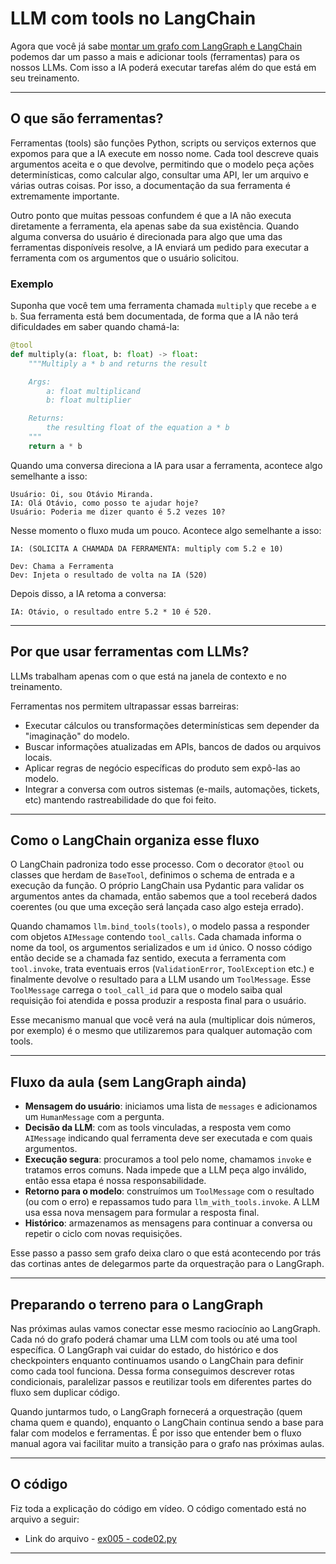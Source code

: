 # LLM com tools no LangChain

Agora que você já sabe
[montar um grafo com LangGraph e LangChain](./004-langgraph-com-llm.md) podemos
dar um passo a mais e adicionar tools (ferramentas) para os nossos LLMs. Com
isso a IA poderá executar tarefas além do que está em seu treinamento.

---

## O que são ferramentas?

Ferramentas (tools) são funções Python, scripts ou serviços externos que expomos
para que a IA execute em nosso nome. Cada tool descreve quais argumentos aceita
e o que devolve, permitindo que o modelo peça ações determinísticas, como
calcular algo, consultar uma API, ler um arquivo e várias outras coisas. Por
isso, a documentação da sua ferramenta é extremamente importante.

Outro ponto que muitas pessoas confundem é que a IA não executa diretamente a
ferramenta, ela apenas sabe da sua existência. Quando alguma conversa do usuário
é direcionada para algo que uma das ferramentas disponíveis resolve, a IA
enviará um pedido para executar a ferramenta com os argumentos que o usuário
solicitou.

### Exemplo

Suponha que você tem uma ferramenta chamada `multiply` que recebe `a` e `b`. Sua
ferramenta está bem documentada, de forma que a IA não terá dificuldades em
saber quando chamá-la:

```python
@tool
def multiply(a: float, b: float) -> float:
    """Multiply a * b and returns the result

    Args:
        a: float multiplicand
        b: float multiplier

    Returns:
        the resulting float of the equation a * b
    """
    return a * b
```

Quando uma conversa direciona a IA para usar a ferramenta, acontece algo
semelhante a isso:

```text
Usuário: Oi, sou Otávio Miranda.
IA: Olá Otávio, como posso te ajudar hoje?
Usuário: Poderia me dizer quanto é 5.2 vezes 10?
```

Nesse momento o fluxo muda um pouco. Acontece algo semelhante a isso:

```text
IA: (SOLICITA A CHAMADA DA FERRAMENTA: multiply com 5.2 e 10)

Dev: Chama a Ferramenta
Dev: Injeta o resultado de volta na IA (520)
```

Depois disso, a IA retoma a conversa:

```text
IA: Otávio, o resultado entre 5.2 * 10 é 520.
```

---

## Por que usar ferramentas com LLMs?

LLMs trabalham apenas com o que está na janela de contexto e no treinamento.

Ferramentas nos permitem ultrapassar essas barreiras:

- Executar cálculos ou transformações determinísticas sem depender da
  "imaginação" do modelo.
- Buscar informações atualizadas em APIs, bancos de dados ou arquivos locais.
- Aplicar regras de negócio específicas do produto sem expô-las ao modelo.
- Integrar a conversa com outros sistemas (e-mails, automações, tickets, etc)
  mantendo rastreabilidade do que foi feito.

---

## Como o LangChain organiza esse fluxo

O LangChain padroniza todo esse processo. Com o decorator `@tool` ou classes que
herdam de `BaseTool`, definimos o schema de entrada e a execução da função. O
próprio LangChain usa Pydantic para validar os argumentos antes da chamada,
então sabemos que a tool receberá dados coerentes (ou que uma exceção será
lançada caso algo esteja errado).

Quando chamamos `llm.bind_tools(tools)`, o modelo passa a responder com objetos
`AIMessage` contendo `tool_calls`. Cada chamada informa o nome da tool, os
argumentos serializados e um `id` único. O nosso código então decide se a
chamada faz sentido, executa a ferramenta com `tool.invoke`, trata eventuais
erros (`ValidationError`, `ToolException` etc.) e finalmente devolve o resultado
para a LLM usando um `ToolMessage`. Esse `ToolMessage` carrega o `tool_call_id`
para que o modelo saiba qual requisição foi atendida e possa produzir a resposta
final para o usuário.

Esse mecanismo manual que você verá na aula (multiplicar dois números, por
exemplo) é o mesmo que utilizaremos para qualquer automação com tools.

---

## Fluxo da aula (sem LangGraph ainda)

- **Mensagem do usuário**: iniciamos uma lista de `messages` e adicionamos um
  `HumanMessage` com a pergunta.
- **Decisão da LLM**: com as tools vinculadas, a resposta vem como `AIMessage`
  indicando qual ferramenta deve ser executada e com quais argumentos.
- **Execução segura**: procuramos a tool pelo nome, chamamos `invoke` e tratamos
  erros comuns. Nada impede que a LLM peça algo inválido, então essa etapa é
  nossa responsabilidade.
- **Retorno para o modelo**: construímos um `ToolMessage` com o resultado (ou
  com o erro) e repassamos tudo para `llm_with_tools.invoke`. A LLM usa essa
  nova mensagem para formular a resposta final.
- **Histórico**: armazenamos as mensagens para continuar a conversa ou repetir o
  ciclo com novas requisições.

Esse passo a passo sem grafo deixa claro o que está acontecendo por trás das
cortinas antes de delegarmos parte da orquestração para o LangGraph.

---

## Preparando o terreno para o LangGraph

Nas próximas aulas vamos conectar esse mesmo raciocínio ao LangGraph. Cada nó do
grafo poderá chamar uma LLM com tools ou até uma tool específica. O LangGraph
vai cuidar do estado, do histórico e dos checkpointers enquanto continuamos
usando o LangChain para definir como cada tool funciona. Dessa forma conseguimos
descrever rotas condicionais, paralelizar passos e reutilizar tools em
diferentes partes do fluxo sem duplicar código.

Quando juntarmos tudo, o LangGraph fornecerá a orquestração (quem chama quem e
quando), enquanto o LangChain continua sendo a base para falar com modelos e
ferramentas. É por isso que entender bem o fluxo manual agora vai facilitar
muito a transição para o grafo nas próximas aulas.

---

## O código

Fiz toda a explicação do código em vídeo. O código comentado está no arquivo a
seguir:

- Link do arquivo - [ex005 - code02.py](../src/examples/ex005/code01.py)

---
